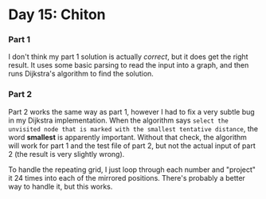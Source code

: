 # Day 15: Chiton

### Part 1
I don't think my part 1 solution is actually _correct_, but it does get the right result. It uses some basic parsing to read the input into a graph, and then runs Dijkstra's algorithm to find the solution.

### Part 2
Part 2 works the same way as part 1, however I had to fix a very subtle bug in my Dijkstra implementation. When the algorithm says `select the unvisited node that is marked with the smallest tentative distance`, the word **smallest** is apparently important. Without that check, the algorithm will work for part 1 and the test file of part 2, but not the actual input of part 2 (the result is very slightly wrong).

To handle the repeating grid, I just loop through each number and "project" it 24 times into each of the mirrored positions. There's probably a better way to handle it, but this works.